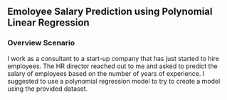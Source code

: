 ## Emoloyee Salary Prediction using Polynomial Linear Regression
### Overview Scenario
I work as a consultant to a start-up company that has just started to hire employees. The HR director reached out to me and asked to predict the salary of employees based on the number of years of experience. I suggested to use a polynomial regression model to try to create a model using the provided dataset.
